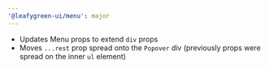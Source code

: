 ```yaml
---
'@leafygreen-ui/menu': major
---
```


- Updates Menu props to extend `div` props
- Moves `...rest` prop spread onto the `Popover` div (previously props were spread on the inner `ul` element)
